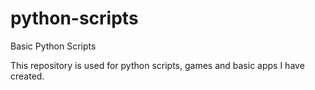 # python-scripts
Basic Python Scripts

This repository is used for python scripts, games and basic apps I have created.

